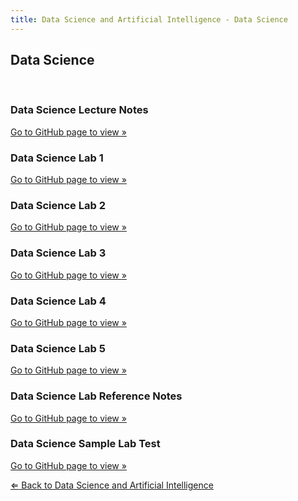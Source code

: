 ```yaml
---
title: Data Science and Artificial Intelligence - Data Science
---
```

<h2>Data Science</h2>
<br>
<div class="card-div">
<div class="card">
<h3>Data Science Lecture Notes</h3>
<p class="card-p"><a href="https://github.com/nailahgucon/ntu-notes-files/blob/main/data-science-and-artificial-intelligence/data-science/data-science-lecture.pdf" class="card-a" target="_blank">Go to GitHub page to view &raquo;</a></p>
</div>

<div class="card">
<h3>Data Science Lab 1</h3>
<p class="card-p"><a href="https://github.com/nailahgucon/ntu-notes-files/blob/main/data-science-and-artificial-intelligence/data-science/labs/lab-1/Exercise1_Solution.ipynb" class="card-a" target="_blank">Go to GitHub page to view &raquo;</a></p>
</div>

<div class="card">
<h3>Data Science Lab 2</h3>
<p class="card-p"><a href="https://github.com/nailahgucon/ntu-notes-files/blob/main/data-science-and-artificial-intelligence/data-science/labs/lab-2/Exercise2_Solution.ipynb" class="card-a" target="_blank">Go to GitHub page to view &raquo;</a></p>
</div>

<div class="card">
<h3>Data Science Lab 3</h3>
<p class="card-p"><a href="https://github.com/nailahgucon/ntu-notes-files/blob/main/data-science-and-artificial-intelligence/data-science/labs/lab-3/Exercise3_Solution.ipynb" class="card-a" target="_blank">Go to GitHub page to view &raquo;</a></p>
</div>

<div class="card">
<h3>Data Science Lab 4</h3>
<p class="card-p"><a href="https://github.com/nailahgucon/ntu-notes-files/blob/main/data-science-and-artificial-intelligence/data-science/labs/lab-4/exercise-4-my-solution.ipynb" class="card-a" target="_blank">Go to GitHub page to view &raquo;</a></p>
</div>

<div class="card">
<h3>Data Science Lab 5</h3>
<p class="card-p"><a href="https://github.com/nailahgucon/ntu-notes-files/blob/main/data-science-and-artificial-intelligence/data-science/labs/lab-5/exercise-5-my-solution.ipynb" class="card-a" target="_blank">Go to GitHub page to view &raquo;</a></p>
</div>

<div class="card">
<h3>Data Science Lab Reference Notes</h3>
<p class="card-p"><a href="https://github.com/nailahgucon/ntu-notes-files/tree/main/data-science-and-artificial-intelligence/data-science/lab-reference-notes" class="card-a" target="_blank">Go to GitHub page to view &raquo;</a></p>
</div>

<div class="card">
<h3>Data Science Sample Lab Test</h3>
<p class="card-p"><a href="https://github.com/nailahgucon/ntu-notes-files/blob/main/data-science-and-artificial-intelligence/data-science/sample-lab-test/sample-lab-test.ipynb" class="card-a" target="_blank">Go to GitHub page to view &raquo;</a></p>
</div>
</div>
<p><a href="/notes/data-science-and-ai/"><bold>&#8656;</bold> Back to Data Science and Artificial Intelligence</a></p>